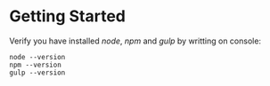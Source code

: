 # Getting Started

Verify you have installed *node*, *npm* and *gulp* by writting on console:
```
node --version
npm --version
gulp --version
```
